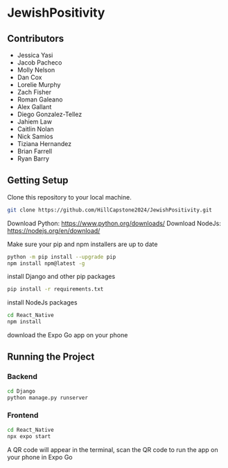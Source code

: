 # JewishPositivity

## Contributors

- Jessica Yasi
- Jacob Pacheco
- Molly Nelson
- Dan Cox
- Lorelie Murphy
- Zach Fisher
- Roman Galeano
- Alex Gallant
- Diego Gonzalez-Tellez
- Jahiem Law
- Caitlin Nolan
- Nick Samios
- Tiziana Hernandez
- Brian Farrell
- Ryan Barry


## Getting Setup
Clone this repository to your local machine. 
```bash
git clone https://github.com/HillCapstone2024/JewishPositivity.git
```

Download Python: https://www.python.org/downloads/
Download NodeJs: https://nodejs.org/en/download/

Make sure your pip and npm installers are up to date
```bash
python -m pip install --upgrade pip
npm install npm@latest -g
```

install Django and other pip packages
```bash
pip install -r requirements.txt
```

install NodeJs packages
```bash
cd React_Native
npm install
```
download the Expo Go app on your phone

## Running the Project
### Backend
```bash
cd Django
python manage.py runserver
```
### Frontend
```bash
cd React_Native
npx expo start
```

A QR code will appear in the terminal, scan the QR code to run the app on your phone in Expo Go

